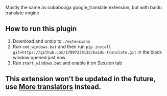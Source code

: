 Mostly the same as oobabooga google_translate extension, but with baidu translate engine

## How to run this plugin

1. Download and unzip to `./extensions`
2. Run `cmd_windows.bat` and then run `pip install git+https://github.com/17097239132/baidu-translate.git` in the black window opened just now
3. Run `start_windows.bat` and enable it on Session tab

## This extension won't be updated in the future, use [More translators](https://github.com/Touch-Night/more-translators) instead.
